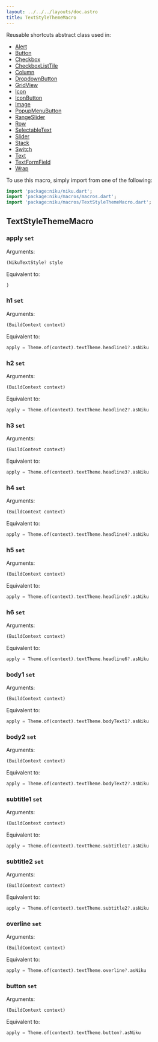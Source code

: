 ```yaml
---
layout: ../../../layouts/doc.astro
title: TextStyleThemeMacro
---
```

Reusable shortcuts abstract class used in:
- [Alert](/docs/widgets/alert)
- [Button](/docs/widgets/button)
- [Checkbox](/docs/widgets/checkbox)
- [CheckboxListTile](/docs/widgets/checkboxListTile)
- [Column](/docs/widgets/column)
- [DropdownButton](/docs/widgets/dropdownButton)
- [GridView](/docs/widgets/gridView)
- [Icon](/docs/widgets/icon)
- [IconButton](/docs/widgets/iconButton)
- [Image](/docs/widgets/image)
- [PopupMenuButton](/docs/widgets/popupMenuButton)
- [RangeSlider](/docs/widgets/rangeSlider)
- [Row](/docs/widgets/row)
- [SelectableText](/docs/widgets/selectableText)
- [Slider](/docs/widgets/slider)
- [Stack](/docs/widgets/stack)
- [Switch](/docs/widgets/switch)
- [Text](/docs/widgets/text)
- [TextFormField](/docs/widgets/textFormField)
- [Wrap](/docs/widgets/wrap)


To use this macro, simply import from one of the following:
```dart
import 'package:niku/niku.dart';
import 'package:niku/macros/macros.dart';
import 'package:niku/macros/TextStyleThemeMacro.dart';
```
## TextStyleThemeMacro

### apply `set`

Arguments:
```dart
(NikuTextStyle? style
```

Equivalent to:
```dart
)
```

### h1 `set`

Arguments:
```dart
(BuildContext context) 
```

Equivalent to:
```dart
apply = Theme.of(context).textTheme.headline1?.asNiku
```

### h2 `set`

Arguments:
```dart
(BuildContext context) 
```

Equivalent to:
```dart
apply = Theme.of(context).textTheme.headline2?.asNiku
```

### h3 `set`

Arguments:
```dart
(BuildContext context) 
```

Equivalent to:
```dart
apply = Theme.of(context).textTheme.headline3?.asNiku
```

### h4 `set`

Arguments:
```dart
(BuildContext context) 
```

Equivalent to:
```dart
apply = Theme.of(context).textTheme.headline4?.asNiku
```

### h5 `set`

Arguments:
```dart
(BuildContext context) 
```

Equivalent to:
```dart
apply = Theme.of(context).textTheme.headline5?.asNiku
```

### h6 `set`

Arguments:
```dart
(BuildContext context) 
```

Equivalent to:
```dart
apply = Theme.of(context).textTheme.headline6?.asNiku
```

### body1 `set`

Arguments:
```dart
(BuildContext context) 
```

Equivalent to:
```dart
apply = Theme.of(context).textTheme.bodyText1?.asNiku
```

### body2 `set`

Arguments:
```dart
(BuildContext context) 
```

Equivalent to:
```dart
apply = Theme.of(context).textTheme.bodyText2?.asNiku
```

### subtitle1 `set`

Arguments:
```dart
(BuildContext context) 
```

Equivalent to:
```dart
apply = Theme.of(context).textTheme.subtitle1?.asNiku
```

### subtitle2 `set`

Arguments:
```dart
(BuildContext context) 
```

Equivalent to:
```dart
apply = Theme.of(context).textTheme.subtitle2?.asNiku
```

### overline `set`

Arguments:
```dart
(BuildContext context) 
```

Equivalent to:
```dart
apply = Theme.of(context).textTheme.overline?.asNiku
```

### button `set`

Arguments:
```dart
(BuildContext context) 
```

Equivalent to:
```dart
apply = Theme.of(context).textTheme.button?.asNiku
```

